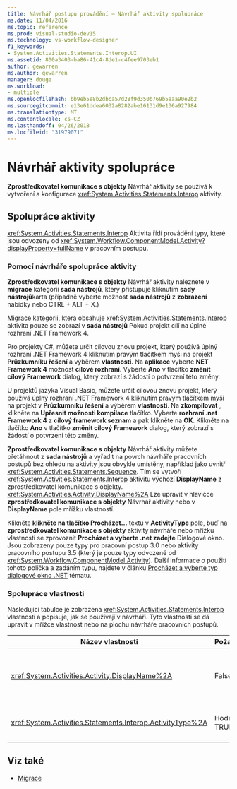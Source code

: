 ```yaml
---
title: Návrhář postupu provádění – Návrhář aktivity spolupráce
ms.date: 11/04/2016
ms.topic: reference
ms.prod: visual-studio-dev15
ms.technology: vs-workflow-designer
f1_keywords:
- System.Activities.Statements.Interop.UI
ms.assetid: 800a3403-ba86-41c4-8de1-c4fee9703eb1
author: gewarren
ms.author: gewarren
manager: douge
ms.workload:
- multiple
ms.openlocfilehash: bb9eb5e8b2dbca57d28f9d350b769b5eaa90e2b2
ms.sourcegitcommit: e13e61ddea6032a8282abe16131d9e136a927984
ms.translationtype: MT
ms.contentlocale: cs-CZ
ms.lasthandoff: 04/26/2018
ms.locfileid: "31979071"
---
```

# <a name="interop-activity-designer"></a>Návrhář aktivity spolupráce

**Zprostředkovatel komunikace s objekty** Návrhář aktivity se používá k vytvoření a konfigurace <xref:System.Activities.Statements.Interop> aktivity.

## <a name="the-interop-activity"></a>Spolupráce aktivity
 <xref:System.Activities.Statements.Interop> Aktivita řídí provádění typy, které jsou odvozeny od <xref:System.Workflow.ComponentModel.Activity?displayProperty=fullName> v pracovním postupu.

### <a name="using-the-interop-activity-designer"></a>Pomocí návrháře spolupráce aktivity
 **Zprostředkovatel komunikace s objekty** Návrhář aktivity naleznete v **migrace** kategorii **sada nástrojů**, který přistupuje kliknutím **sady nástrojů**karta (případně vyberte možnost **sada nástrojů** z **zobrazení** nabídky nebo CTRL + ALT + X.)

 [Migrace](../workflow-designer/migration-activity-designers.md) kategorii, která obsahuje <xref:System.Activities.Statements.Interop> aktivita pouze se zobrazí v **sada nástrojů** Pokud projekt cílí na úplné rozhraní .NET Framework 4.

 Pro projekty C#, můžete určit cílovou znovu projekt, který používá úplný rozhraní .NET Framework 4 kliknutím pravým tlačítkem myši na projekt **Průzkumníku řešení** a výběrem **vlastnosti**. Na **aplikace** vyberte **NET Framework 4** možnost **cílové rozhraní**. Vyberte **Ano** v tlačítko **změnit cílový Framework** dialog, který zobrazí s žádostí o potvrzení této změny.

 U projektů jazyka Visual Basic, můžete určit cílovou znovu projekt, který používá úplný rozhraní .NET Framework 4 kliknutím pravým tlačítkem myši na projekt v **Průzkumníku řešení** a výběrem **vlastnosti**. Na **zkompilovat** , klikněte na **Upřesnit možnosti kompilace** tlačítko. Vyberte **rozhraní .net Framework 4** z **cílový framework seznam** a pak klikněte na **OK**. Klikněte na tlačítko **Ano** v tlačítko **změnit cílový Framework** dialog, který zobrazí s žádostí o potvrzení této změny.

 **Zprostředkovatel komunikace s objekty** Návrhář aktivity můžete přetáhnout z **sada nástrojů** a vyřadit na povrch návrháře pracovních postupů bez ohledu na aktivity jsou obvykle umístěny, například jako uvnitř <xref:System.Activities.Statements.Sequence>. Tím se vytvoří <xref:System.Activities.Statements.Interop> aktivitu výchozí **DisplayName** z zprostředkovatel komunikace s objekty. <xref:System.Activities.Activity.DisplayName%2A> Lze upravit v hlavičce **zprostředkovatel komunikace s objekty** Návrhář aktivity nebo v **DisplayName** pole mřížku vlastností.

 Klikněte **klikněte na tlačítko Procházet...**  textu v **ActivityType** pole, buď na **zprostředkovatel komunikace s objekty** aktivity návrháře nebo mřížku vlastností se zprovoznit **Procházet a vyberte .net zadejte** Dialogové okno. Jsou zobrazeny pouze typy pro pracovní postup 3.0 nebo aktivity pracovního postupu 3.5 (který je pouze typy odvozené od <xref:System.Workflow.ComponentModel.Activity>). Další informace o použití tohoto políčka a zadáním typu, najdete v článku [Procházet a vyberte typ dialogové okno .NET](../workflow-designer/browse-and-select-a-dotnet-type-dialog-box.md) tématu.

### <a name="the-interop-properties"></a>Spolupráce vlastnosti
 Následující tabulce je zobrazena <xref:System.Activities.Statements.Interop> vlastnosti a popisuje, jak se používají v návrháři. Tyto vlastnosti se dá upravit v mřížce vlastnost nebo na plochu návrháře pracovních postupů.

|Název vlastnosti|Požadováno|Použití|
|-------------------|--------------|-----------|
|<xref:System.Activities.Activity.DisplayName%2A>|False|Popisný název <xref:System.Activities.Statements.Interop> aktivity. Výchozí hodnota je zprostředkovatel komunikace s objekty. I když zobrazovaný název není nezbytně nutné, je osvědčeným postupem použít zobrazovaný název.|
|<xref:System.Activities.Statements.Interop.ActivityType%2A>|Hodnota TRUE|Určuje typ aktivity obsažených <xref:System.Activities.Statements.Interop> aktivity. Tento typ zadaný musí být odvozeny od <xref:System.Workflow.ComponentModel.Activity>.|

## <a name="see-also"></a>Viz také

- [Migrace](../workflow-designer/migration-activity-designers.md)